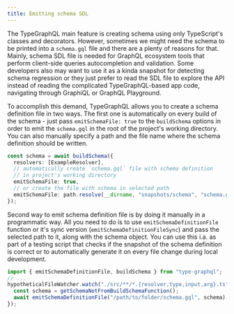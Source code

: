 ```yaml
---
title: Emitting schema SDL
---
```


The TypeGraphQL main feature is creating schema using only TypeScript's classes and decorators. However, sometimes we might need the schema to be printed into a `schema.gql` file and there are a plenty of reasons for that. Mainly, schema SDL file is needed for GraphQL ecosystem tools that perform client-side queries autocompletion and validation. Some developers also may want to use it as a kinda snapshot for detecting schema regression or they just prefer to read the SDL file to explore the API instead of reading the complicated TypeGraphQL-based app code, navigating through GraphiQL or GraphQL Playground.

To accomplish this demand, TypeGraphQL allows you to create a schema definition file in two ways. The first one is automatically on every build of the schema - just pass `emitSchemaFile: true` to the `buildSchema` options in order to emit the `schema.gql` in the root of the project's working directory. You can also manually specify a path and the file name where the schema definition should be written.

```typescript
const schema = await buildSchema({
  resolvers: [ExampleResolver],
  // automatically create `schema.gql` file with schema definition
  // in project's working directory
  emitSchemaFile: true,
  // or create the file with schema in selected path
  emitSchemaFile: path.resolve(__dirname, "snapshots/schema", "schema.gql"),
});
```

Second way to emit schema definition file is by doing it manually in a programmatic way. All you need to do is to use `emitSchemaDefinitionFile` function or it's sync version (`emitSchemaDefinitionFileSync`) and pass the selected path to it, along with the schema object. You can use this i.a. as part of a testing script that checks if the snapshot of the schema definition is correct or to automatically generate it on every file change during local development.

```typescript
import { emitSchemaDefinitionFile, buildSchema } from "type-graphql";
// ...
hypotheticalFileWatcher.watch("./src/**/*.{resolver,type,input,arg}.ts", async () => {
  const schema = getSchemaNotFromBuildSchemaFunction();
  await emitSchemaDefinitionFile("/path/to/folder/schema.gql", schema);
});
```
